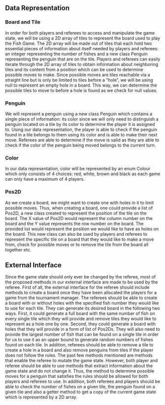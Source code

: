 ## Data Representation
### Board and Tile
In order for both players and referees to access and manipulate the game state, we will be using a 2D array of tiles to represent the board used to play the Fish Game. The 2D array will be made out of tiles that each hold two essential pieces of information about itself needed by players and referees: an integer representing the number of fishes and a new class Penguin representing the penguin that are on the tile. Players and referees can easily iterate through the 2D array of tiles to obtain information about neighboring tiles and its content from a position which can be used to determine possible moves to make. Since possible moves are tiles reachable via a straight line but is only be limited to tiles before a “hole”, we will be using null to represent an empty hole in a board. This way, we can determine the possible tiles to move to before a hole is found as we check for null values.
### Penguin
We will represent a penguin using a new class Penguin which contains a single piece of information: its color since we will only need to distinguish a penguin located on a tile by its color to determine the player it is assigned to. Using our data representation, the player is able to check if the penguin found in a tile belongs to them using its color and is able to make their next move. Referees are able to determine if the move is valid as they are able to check if the color of the penguin being moved belongs to the current turn. 
### Color
In our data representation, color will be represented by an enum Colour which only consists of 4 choices: red, white, brown and black as each game can only have a maximum of 4 players. 
### Pos2D
As we create a board, we might want to create one with holes in it to limit possible moves. Thus, when creating a board, one could provide a list of Pos2D, a new class created to represent the position of the tile on the board. The X value of Pos2D would represent the column number on the board and the Y value represents the row number on the board. The provided list would represent the position we would like to have as holes on the board. This new class can also be used by players and referees to represent the specific tile on a board that they would like to make a move from, check for possible moves or to remove the tile from the board all together etc.
## External Interface
Since the game state should only ever be changed by the referee, most of the proposed methods in our external interface are made to be used by the referee. First of all, the external interface for the referee should include methods to create a board once they have been allocated the players for a game from the tournament manager. The referees should be able to create a board with or without holes with the specified fish number they would like to use for each tile. They can generate its desired board in the following two ways. First, it could generate a full board with the same number of fish on every single tile which they will provide and remove tiles they would like to represent as a hole one by one. Second, they could generate a board with holes that they will provide in a form of list of Pos2Ds. They will also need to provide the largest number of fish that can be found on a single tile in order for us to use it as an upper bound to generate random numbers of fishes found on each tile. 
In addition, referees should be able to remove a tile to create a hole in a board and also remove penguins from tiles if the player does not follow the rules. The past few methods mentioned are methods that enable the referee to mutate the game state. However, both player and referee should be able to use methods that extract information about the game state and do not change it. Thus, the method to determine possible moves for a penguin that satisfies the rules should be allowed for both players and referees to use. In addition, both referees and players should be able to check the number of fishes on a given tile, the penguin found on a given tile and also a getter method to get a copy of the current game state which is represented by a 2D array. 

